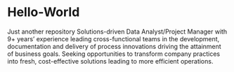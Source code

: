 # Hello-World
Just another repository
Solutions-driven Data Analyst/Project Manager with 9+ years’ experience leading cross-functional teams in the development,
documentation and delivery of process innovations driving the attainment of business goals. Seeking opportunities to transform
company practices into fresh, cost-effective solutions leading to more efficient operations.
